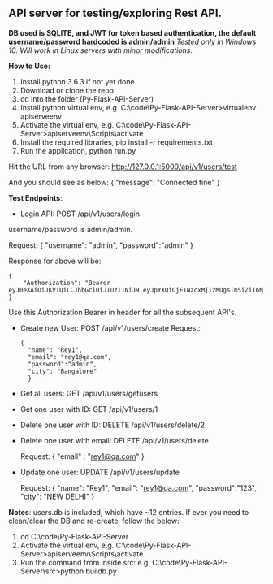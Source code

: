 ## API server for testing/exploring Rest API.

**DB used is SQLITE, and JWT for token based authentication, the default username/password hardcoded is admin/admin**
*Tested only in Windows 10. Will work in Linux servers with minor modifications.*

**How to Use:**
1. Install python 3.6.3 if not yet done.
1. Download or clone the repo.
1. cd into the folder (Py-Flask-API-Server)
1. Install python virtual env, e.g. C:\code\Py-Flask-API-Server>virtualenv apiserveenv
1. Activate the virtual env, e.g. C:\code\Py-Flask-API-Server>apiserveenv\Scripts\activate
1. Install the required libraries, pip install -r requirements.txt
1. Run the application, python run.py

Hit the URL from any browser: http://127.0.0.1:5000/api/v1/users/test

And you should see as below:
{
  "message": "Connected fine"
}

**Test Endpoints**:
* Login API: POST /api/v1/users/login

username/password is admin/admin.

Request:
{
    "username": "admin",
    "password":"admin"
}

Response for above will be:

    {
        "Authorization": "Bearer eyJ0eXAiOiJKV1QiLCJhbGciOiJIUzI1NiJ9.eyJpYXQiOjE1NzcxMjIzMDgsIm5iZiI6MTU3NzEyMjMwOCwianRpIjoiMzJhY2NiYjEtNTgwMi00MGE3LWJiZjItNmUyN2QwOGRkMmIzIiwiZXhwIjoxNTc3MjA4NzA4LCJpZGVudGl0eSI6eyJ1c2VybmFtZSI6ImFkbWluIiwicGFzc3dvcmQiOiJhZG1pbiJ9LCJmcmVzaCI6ZmFsc2UsInR5cGUiOiJhY2Nlc3MifQ.aJot1MU5qcB72Gkgp2kJqqRtzysd32BnPbuTV_dSSNw"
    }

Use this Authorization Bearer in header for all the subsequent API's.

* Create new User: POST /api/v1/users/create
Request:

      {
        "name": "Rey1",
        "email": "rey1@qa.com",
        "password":"admin",
        "city": "Bangalore"
        }

* Get all users: GET /api/v1/users/getusers
* Get one user with ID: GET /api/v1/users/1
* Delete one user with ID: DELETE /api/v1/users/delete/2
* Delete one user with email: DELETE /api/v1/users/delete

    Request:
    {
    "email" : "rey1@qa.com"
    }

* Update one user: UPDATE /api/v1/users/update

    Request:
    {
    "name": "Rey1",
    "email": "rey1@qa.com",
    "password":"123",
    "city": "NEW DELHI"
    }

**Notes**:
users.db is included, which have ~12 entries.
If ever you need to clean/clear the DB and re-create, follow the below:

 1. cd C:\code\Py-Flask-API-Server
 1. Activate the virtual env, e.g. C:\code\Py-Flask-API-Server>apiserveenv\Scripts\activate
 1. Run the command  from inside src: e.g. C:\code\Py-Flask-API-Server\src>python buildb.py

